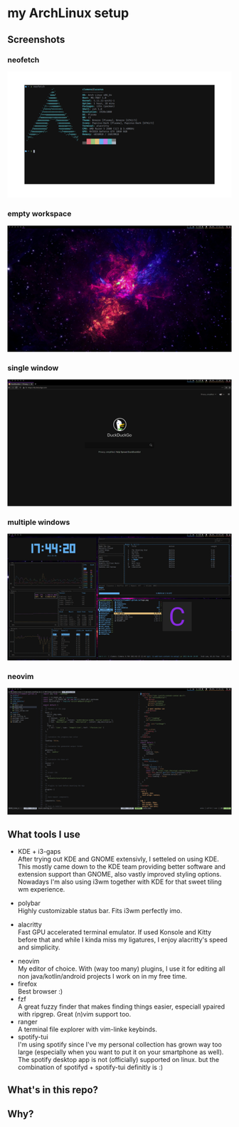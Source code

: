 # my ArchLinux setup

## Screenshots

### neofetch

![fn](./screenshots/nf.png)

### empty workspace

![empty](./screenshots/empty.png)

### single window

![single](./screenshots/ff.png)

### multiple windows

![mult](./screenshots/mult.png)

### neovim

![neovim](./screenshots/neovim.png)

## What tools I use

- KDE + i3-gaps  
  After trying out KDE and GNOME extensivly, I setteled on using KDE. This mostly came down to the KDE team providing better software and extension support than GNOME, also vastly improved styling options. Nowadays I'm also using i3wm together with KDE for that sweet tiling wm experience. </p>
- polybar  
  Highly customizable status bar. Fits i3wm perfectly imo. </p>
- alacritty  
  Fast GPU accelerated terminal emulator. If used Konsole and Kitty before that and while I kinda miss my ligatures, I enjoy alacritty's speed and simplicity. </p>
- neovim  
  My editor of choice. With (way too many) plugins, I use it for editing all non java/kotlin/android projects I work on in my free time.
- firefox  
  Best browser :)
- fzf  
  A great fuzzy finder that makes finding things easier, especiall ypaired with ripgrep. Great (n)vim support too.
- ranger  
  A terminal file explorer with vim-linke keybinds.
- spotify-tui  
  I'm using spotify since I've my personal collection has grown way too large (especially when you want to put it on your smartphone as well). The spotify desktop app is not (officially) supported on linux. but the combination of spotifyd + spotify-tui definitly is :)

## What's in this repo?

## Why?
